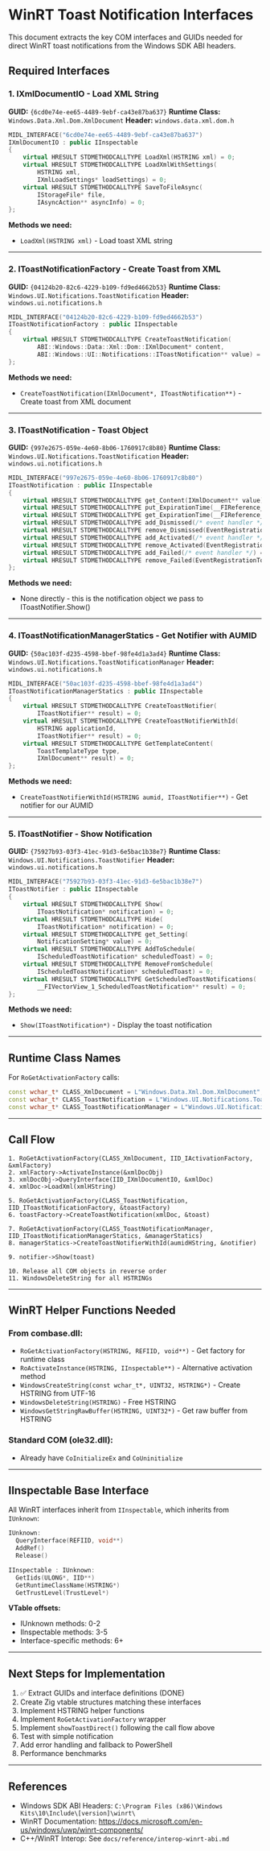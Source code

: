 # WinRT Toast Notification Interfaces

This document extracts the key COM interfaces and GUIDs needed for direct WinRT toast notifications from the Windows SDK ABI headers.

## Required Interfaces

### 1. IXmlDocumentIO - Load XML String

**GUID:** `{6cd0e74e-ee65-4489-9ebf-ca43e87ba637}`
**Runtime Class:** `Windows.Data.Xml.Dom.XmlDocument`
**Header:** `windows.data.xml.dom.h`

```cpp
MIDL_INTERFACE("6cd0e74e-ee65-4489-9ebf-ca43e87ba637")
IXmlDocumentIO : public IInspectable
{
    virtual HRESULT STDMETHODCALLTYPE LoadXml(HSTRING xml) = 0;
    virtual HRESULT STDMETHODCALLTYPE LoadXmlWithSettings(
        HSTRING xml,
        IXmlLoadSettings* loadSettings) = 0;
    virtual HRESULT STDMETHODCALLTYPE SaveToFileAsync(
        IStorageFile* file,
        IAsyncAction** asyncInfo) = 0;
};
```

**Methods we need:**
- `LoadXml(HSTRING xml)` - Load toast XML string

---

### 2. IToastNotificationFactory - Create Toast from XML

**GUID:** `{04124b20-82c6-4229-b109-fd9ed4662b53}`
**Runtime Class:** `Windows.UI.Notifications.ToastNotification`
**Header:** `windows.ui.notifications.h`

```cpp
MIDL_INTERFACE("04124b20-82c6-4229-b109-fd9ed4662b53")
IToastNotificationFactory : public IInspectable
{
    virtual HRESULT STDMETHODCALLTYPE CreateToastNotification(
        ABI::Windows::Data::Xml::Dom::IXmlDocument* content,
        ABI::Windows::UI::Notifications::IToastNotification** value) = 0;
};
```

**Methods we need:**
- `CreateToastNotification(IXmlDocument*, IToastNotification**)` - Create toast from XML document

---

### 3. IToastNotification - Toast Object

**GUID:** `{997e2675-059e-4e60-8b06-1760917c8b80}`
**Runtime Class:** `Windows.UI.Notifications.ToastNotification`
**Header:** `windows.ui.notifications.h`

```cpp
MIDL_INTERFACE("997e2675-059e-4e60-8b06-1760917c8b80")
IToastNotification : public IInspectable
{
    virtual HRESULT STDMETHODCALLTYPE get_Content(IXmlDocument** value) = 0;
    virtual HRESULT STDMETHODCALLTYPE put_ExpirationTime(__FIReference_1_DateTime* value) = 0;
    virtual HRESULT STDMETHODCALLTYPE get_ExpirationTime(__FIReference_1_DateTime** value) = 0;
    virtual HRESULT STDMETHODCALLTYPE add_Dismissed(/* event handler */) = 0;
    virtual HRESULT STDMETHODCALLTYPE remove_Dismissed(EventRegistrationToken token) = 0;
    virtual HRESULT STDMETHODCALLTYPE add_Activated(/* event handler */) = 0;
    virtual HRESULT STDMETHODCALLTYPE remove_Activated(EventRegistrationToken token) = 0;
    virtual HRESULT STDMETHODCALLTYPE add_Failed(/* event handler */) = 0;
    virtual HRESULT STDMETHODCALLTYPE remove_Failed(EventRegistrationToken token) = 0;
};
```

**Methods we need:**
- None directly - this is the notification object we pass to IToastNotifier.Show()

---

### 4. IToastNotificationManagerStatics - Get Notifier with AUMID

**GUID:** `{50ac103f-d235-4598-bbef-98fe4d1a3ad4}`
**Runtime Class:** `Windows.UI.Notifications.ToastNotificationManager`
**Header:** `windows.ui.notifications.h`

```cpp
MIDL_INTERFACE("50ac103f-d235-4598-bbef-98fe4d1a3ad4")
IToastNotificationManagerStatics : public IInspectable
{
    virtual HRESULT STDMETHODCALLTYPE CreateToastNotifier(
        IToastNotifier** result) = 0;
    virtual HRESULT STDMETHODCALLTYPE CreateToastNotifierWithId(
        HSTRING applicationId,
        IToastNotifier** result) = 0;
    virtual HRESULT STDMETHODCALLTYPE GetTemplateContent(
        ToastTemplateType type,
        IXmlDocument** result) = 0;
};
```

**Methods we need:**
- `CreateToastNotifierWithId(HSTRING aumid, IToastNotifier**)` - Get notifier for our AUMID

---

### 5. IToastNotifier - Show Notification

**GUID:** `{75927b93-03f3-41ec-91d3-6e5bac1b38e7}`
**Runtime Class:** `Windows.UI.Notifications.ToastNotifier`
**Header:** `windows.ui.notifications.h`

```cpp
MIDL_INTERFACE("75927b93-03f3-41ec-91d3-6e5bac1b38e7")
IToastNotifier : public IInspectable
{
    virtual HRESULT STDMETHODCALLTYPE Show(
        IToastNotification* notification) = 0;
    virtual HRESULT STDMETHODCALLTYPE Hide(
        IToastNotification* notification) = 0;
    virtual HRESULT STDMETHODCALLTYPE get_Setting(
        NotificationSetting* value) = 0;
    virtual HRESULT STDMETHODCALLTYPE AddToSchedule(
        IScheduledToastNotification* scheduledToast) = 0;
    virtual HRESULT STDMETHODCALLTYPE RemoveFromSchedule(
        IScheduledToastNotification* scheduledToast) = 0;
    virtual HRESULT STDMETHODCALLTYPE GetScheduledToastNotifications(
        __FIVectorView_1_ScheduledToastNotification** result) = 0;
};
```

**Methods we need:**
- `Show(IToastNotification*)` - Display the toast notification

---

## Runtime Class Names

For `RoGetActivationFactory` calls:

```cpp
const wchar_t* CLASS_XmlDocument = L"Windows.Data.Xml.Dom.XmlDocument";
const wchar_t* CLASS_ToastNotification = L"Windows.UI.Notifications.ToastNotification";
const wchar_t* CLASS_ToastNotificationManager = L"Windows.UI.Notifications.ToastNotificationManager";
```

---

## Call Flow

```
1. RoGetActivationFactory(CLASS_XmlDocument, IID_IActivationFactory, &xmlFactory)
2. xmlFactory->ActivateInstance(&xmlDocObj)
3. xmlDocObj->QueryInterface(IID_IXmlDocumentIO, &xmlDoc)
4. xmlDoc->LoadXml(xmlHString)

5. RoGetActivationFactory(CLASS_ToastNotification, IID_IToastNotificationFactory, &toastFactory)
6. toastFactory->CreateToastNotification(xmlDoc, &toast)

7. RoGetActivationFactory(CLASS_ToastNotificationManager, IID_IToastNotificationManagerStatics, &managerStatics)
8. managerStatics->CreateToastNotifierWithId(aumidHString, &notifier)

9. notifier->Show(toast)

10. Release all COM objects in reverse order
11. WindowsDeleteString for all HSTRINGs
```

---

## WinRT Helper Functions Needed

### From combase.dll:
- `RoGetActivationFactory(HSTRING, REFIID, void**)` - Get factory for runtime class
- `RoActivateInstance(HSTRING, IInspectable**)` - Alternative activation method
- `WindowsCreateString(const wchar_t*, UINT32, HSTRING*)` - Create HSTRING from UTF-16
- `WindowsDeleteString(HSTRING)` - Free HSTRING
- `WindowsGetStringRawBuffer(HSTRING, UINT32*)` - Get raw buffer from HSTRING

### Standard COM (ole32.dll):
- Already have `CoInitializeEx` and `CoUninitialize`

---

## IInspectable Base Interface

All WinRT interfaces inherit from `IInspectable`, which inherits from `IUnknown`:

```cpp
IUnknown:
  QueryInterface(REFIID, void**)
  AddRef()
  Release()

IInspectable : IUnknown:
  GetIids(ULONG*, IID**)
  GetRuntimeClassName(HSTRING*)
  GetTrustLevel(TrustLevel*)
```

**VTable offsets:**
- IUnknown methods: 0-2
- IInspectable methods: 3-5
- Interface-specific methods: 6+

---

## Next Steps for Implementation

1. ✅ Extract GUIDs and interface definitions (DONE)
2. Create Zig vtable structures matching these interfaces
3. Implement HSTRING helper functions
4. Implement `RoGetActivationFactory` wrapper
5. Implement `showToastDirect()` following the call flow above
6. Test with simple notification
7. Add error handling and fallback to PowerShell
8. Performance benchmarks

---

## References

- Windows SDK ABI Headers: `C:\Program Files (x86)\Windows Kits\10\Include\[version]\winrt\`
- WinRT Documentation: https://docs.microsoft.com/en-us/windows/uwp/winrt-components/
- C++/WinRT Interop: See `docs/reference/interop-winrt-abi.md`
